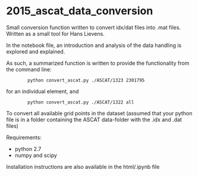 # 2015_ascat_data_conversion
Small conversion function written to convert idx/dat files into .mat files. Written as a small tool for Hans Lievens.

In the notebook file, an introduction and analysis of the data handling is explored and explained. 

As such, a summarized function is written to provide the functionality from the command line:

            python convert_ascat.py ./ASCAT/1323 2301795

for an individual element, and

            python convert_ascat.py ./ASCAT/1322 all

To convert all available grid points in the dataset (assumed that your python file is in a folder containing the ASCAT data-folder with the .idx and .dat files)

Requirements:
- python 2.7
- numpy and scipy

Installation instructions are also available in the html/.ipynb file
